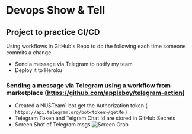 
# Devops Show & Tell 

## Project to practice CI/CD

Using workflows in GitHub's Repo to do the following each time someone commits a change

- Send a message via Telegram to notify my team 
- Deploy it to Heroku

### Sending a message via Telegram using a workflow from marketplace (https://github.com/appleboy/telegram-action)
- Created a NUSTeam1 bot get the Authorization token ( `https://api.telegram.org/bot<token>/getMe` )
- Telegram Token and Telgram Chat Id are stored in GitHub Secrets
- Screen Shot of Telegram msgs
![Screen Grab](https://github.com/Johnnyatwork/DevopsCode/master/images/telegramsnap.png?raw=true)

